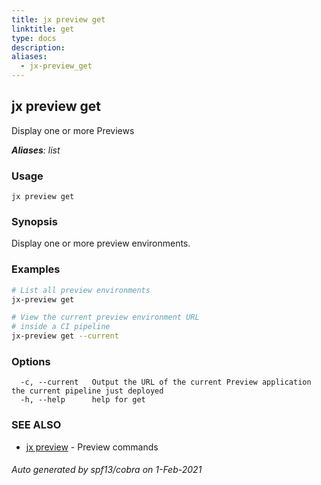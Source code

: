 ```yaml
---
title: jx preview get
linktitle: get
type: docs
description: 
aliases:
  - jx-preview_get
---
```


## jx preview get

Display one or more Previews

***Aliases**: list*

### Usage

```
jx preview get
```

### Synopsis

Display one or more preview environments.

### Examples

  ```bash
  # List all preview environments
  jx-preview get
  
  # View the current preview environment URL
  # inside a CI pipeline
  jx-preview get --current

  ```
### Options

```
  -c, --current   Output the URL of the current Preview application the current pipeline just deployed
  -h, --help      help for get
```

### SEE ALSO

* [jx preview](..)	 - Preview commands

###### Auto generated by spf13/cobra on 1-Feb-2021
